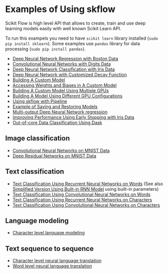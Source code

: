 # Examples of Using skflow

Scikit Flow is high level API that allows to create, 
train and use deep learning models easily with well
known Scikit Learn API.

To run this exampels you need to have `scikit learn` library installed (`sudo pip install sklearn`).
Some examples use `pandas` library for data processing (`sudo pip install pandas`).

* [Deep Neural Network Regression with Boston Data](boston.py)
* [Convolutional Neural Networks with Digits Data](digits.py)
* [Deep Neural Network Classification with Iris Data](iris.py)
* [Deep Neural Network with Customized Decay Function](iris_custom_decay_dnn.py)
* [Building A Custom Model](iris_custom_model.py)
* [Accessing Weights and Biases in A Custom Model](mnist_weights.py)
* [Building A Custom Model Using Multiple GPUs](multiple_gpu.py)
* [Building A Model Using Different GPU Configurations](iris_config_addon.py)
* [Using skflow with Pipeline](iris_with_pipeline.py)
* [Example of Saving and Restoring Models](iris_save_restore.py)
* [Multi-output Deep Neural Network regression](multioutput_regression.py)
* [Improving Performance Using Early Stopping with Iris Data](iris_early_stopping.py)
* [Out-of-core Data Classification Using Dask](out_of_core_data_classification.py)


## Image classification

* [Convolutional Neural Networks on MNIST Data](mnist.py)
* [Deep Residual Networks on MNIST Data](resnet.py)


## Text classification

* [Text Classification Using Recurrent Neural Networks on Words](text_classification.py) 
(See also [Simplified Version Using Built-in RNN Model](text_classification_builtin_rnn_model.py) using built-in parameters)
* [Text Classification Using Convolutional Neural Networks on Words](text_classification_cnn.py)
* [Text Classification Using Recurrent Neural Networks on Characters](text_classification_character_rnn.py)
* [Text Classification Using Convolutional Neural Networks on Characters](text_classification_character_cnn.py)


## Language modeling

* [Character level language modeling](language_model.py)


## Text sequence to sequence

* [Character level neural language translation](neural_translation.py)
* [Word level neural language translation](neural_translation_word.py)


